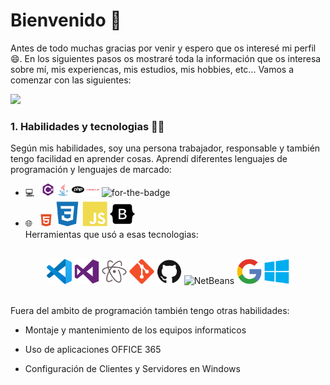 # Bienvenido 👋

<!--
**Alexandru031/Alexandru031** is a ✨ _special_ ✨ repository because its `README.md` (this file) appears on your GitHub profile.

Here are some ideas to get you started:

- 🔭 I’m currently working on ...
- 🌱 I’m currently learning ...
- 👯 I’m looking to collaborate on ...
- 🤔 I’m looking for help with ...
- 💬 Ask me about ...
- 📫 How to reach me: ...
- 😄 Pronouns: ...
- ⚡ Fun fact: ...
-->
Antes de todo muchas gracias por venir y espero que os interesé mi perfil 😄. En los siguientes pasos os mostraré toda la información que os interesa sobre mí, mis experiencas, mis estudios, mis hobbies, etc... Vamos a comenzar con las siguientes:

<a href="https://github.com/Alexandru031">
   <img src="https://komarev.com/ghpvc/?username=Alexandru031">
</a>

### 1. Habilidades y tecnologias 👨‍💻

Según mis habilidades, soy una persona trabajador, responsable y también tengo facilidad en aprender cosas. Aprendí diferentes lenguajes de programación y lenguajes de marcado:

- 💻 &nbsp;
   <img src="https://github.com/devicons/devicon/blob/master/icons/csharp/csharp-plain.svg" alt="C#" width="20" height="20">
   <img src="https://github.com/devicons/devicon/blob/master/icons/java/java-original.svg" alt="JAVA" width="20" height="20">
   <img src="https://github.com/devicons/devicon/blob/master/icons/php/php-plain.svg" alt="PHP" width="20" height="20">
   <img src="https://github.com/devicons/devicon/blob/master/icons/oracle/oracle-original.svg" alt="Oracle" width="20" height="20">
   <img alt="for-the-badge" src="https://shields.io/badge/style-for--the--badge-green?logo=appveyor&amp;style=for-the-badge" width="150" height="20">
- 🌐 &nbsp;
   <img src="https://github.com/devicons/devicon/blob/master/icons/html5/html5-plain.svg" alt="HTML" width="20" height="20">
   <img src="https://github.com/devicons/devicon/blob/master/icons/css3/css3-plain.svg" alt="CSS" width="40" height="40">
   <img src="https://github.com/devicons/devicon/blob/master/icons/javascript/javascript-plain.svg" alt="JavaScript" width="40" height="40">
   <img src="https://github.com/devicons/devicon/blob/master/icons/bootstrap/bootstrap-plain.svg" alt="Boostrap" width="40" height="40">
   <br>
Herramientas que usó a esas tecnologias:
<br><br>
<div align=center>
   <img src="https://github.com/devicons/devicon/blob/master/icons/vscode/vscode-original.svg" alt="VScode" width="40" height="40">
   <img src="https://github.com/devicons/devicon/blob/master/icons/visualstudio/visualstudio-plain.svg" alt="VisualStudio" width="40" height="40">
   <img src="https://github.com/devicons/devicon/blob/master/icons/atom/atom-original.svg" alt="Atom" width="40" height="40">
   <img src="https://github.com/devicons/devicon/blob/master/icons/git/git-plain.svg" alt="Git" width="40" height="40">
   <img src="https://github.com/devicons/devicon/blob/master/icons/github/github-original.svg" alt="GitHub" width="40" height="40">
   <img src="https://logos-download.com/wp-content/uploads/2020/07/NetBeans_Logo.png" alt="NetBeans" width="40" height="40">
   <img src="https://github.com/devicons/devicon/blob/master/icons/google/google-original.svg" alt="Google" width="40" height="40">
   <img src="https://github.com/devicons/devicon/blob/master/icons/windows8/windows8-original.svg" alt="Windows10" width="40" height="40">
</div><br>

Fuera del ambito de programación también tengo otras habilidades:

- Montaje y mantenimiento de los equipos informaticos

- Uso de aplicaciones OFFICE 365

- Configuración de Clientes y Servidores en Windows
